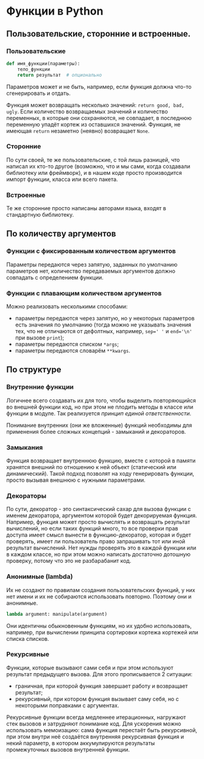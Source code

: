 # Функции в Python

## Пользовательские, сторонние и встроенные.

### Пользовательские

```Python
def имя_функции(параметры):
    тело_функции
    return результат  # опционально
```
Параметров может и не быть, например, если функция должна что-то сгенерировать и отдать.

Функция может возвращать несколько значений: `return good, bad, ugly`. Если количество возвращаемых значений и количество переменных, в которые они сохраняются, не совпадает, в последнюю переменную упадёт кортеж из оставшихся значений. Функция, не имеющая `return` незаметно (неявно) возвращает `None`.

### Сторонние

По сути своей, те же пользовательские, с той лишь разницей, что написал их кто-то другое (возможно, что и мы сами, когда создавали библиотеку или фреймворк), и в нашем коде просто производится импорт функции, класса или всего пакета.

### Встроенные

Те же сторонние просто написаны авторами языка, входят в стандартную библиотеку. 

## По количеству аргументов

### Функции с фиксированным количеством аргументов

Параметры передаются через запятую, заданных по умолчанию параметров нет, количество передаваемых аргументов должно совпадать с определением функции.

### Функции с плавающим количеством аргументов

Можно реализовать несколькими способами:
- параметры передаются через запятую, но у некоторых параметров есть значения по умолчанию (тогда можно не указывать значения тех, что не отличаются от дефолтных, например, `sep=' '` и `end='\n'` при вызове `print`);
- параметры передаются списком `*args`;
- параметры передаются словарём `**kwargs`.

## По структуре

### Внутренние функции

Логичнее всего создавать их для того, чтобы выделить повторяющийся во внешней функции код, но при этом не плодить методы в классе или функции в модуле. Так реализуется _принцип единой ответственности_.

Понимание внутренних (они же вложенные) функций необходимы для применения более сложных концепций - замыканий и декораторов.

### Замыкания

Функция возвращает внутреннюю функцию, вместе с которой в памяти хранятся внешний по отношению к ней объект (статический или динамический). Такой подход позволят на ходу генерировать функции, просто вызывая внешнюю с нужными параметрами.

### Декораторы

По сути, декоратор - это синтаксический сахар для вызова функции с именем декоратора, аргументом которой будет декорируемая функция. Например, функция может просто вычислять и возвращать результат вычислений, но если таких функций много, то все проверки прав доступа имеет смысл вынести в функцию-декоратор, которая и будет проверять, имеет ли пользователь право запрашивать тот или иной результат вычислений. Нет нужды проверять это в каждой функции или в каждом классе, но при этом можно написать достаточно дотошную проверку, потому что это не разбарабанит код.

### Анонимные (lambda)

Их не создают по правилам создания пользовательских функций, у них нет имени и их не собираются использовать повторно. Поэтому они и анонимные.
```Python
lambda argument: manipulate(argument)
```
Они идентичны обыкновенным функциям, но их удобно использовать, например, при вычислении принципа сортировки кортежа кортежей или списка списков.

### Рекурсивные

Функции, которые вызывают сами себя и при этом используют результат предыдущего вызова.  Для этого прописывается 2 ситуации:
- граничная, при которой функция завершает работу и возвращает результат;
- рекурсивный, при котором функция вызывает саму себя, но с некоторыми поправками с аргументах.

Рекурсивные функции всегда медленнее итерационных, нагружают стек вызовов и затрудняют понимание код. Для ускорения можно использовать мемоизацию: сама функция перестаёт быть рекурсивной, при этом внутри неё создаётся внутренняя рекурсивная функция и некий параметр, в котором аккумулируются результаты промежуточных вызовов внутренней функции.